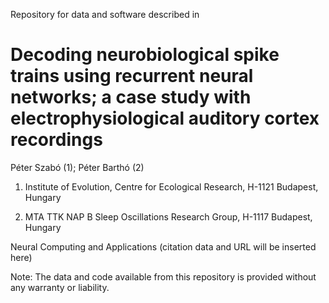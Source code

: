 Repository for data and software described in
# Decoding neurobiological spike trains using recurrent neural networks; a case study with electrophysiological auditory cortex recordings

Péter Szabó (1); Péter Barthó (2)

1. Institute of Evolution, Centre for Ecological Research, H-1121 Budapest, Hungary

2. MTA TTK NAP B Sleep Oscillations Research Group, H-1117 Budapest, Hungary



Neural Computing and Applications (citation data and URL will be inserted here)

Note: The data and code available from this repository is provided without any warranty or liability.
